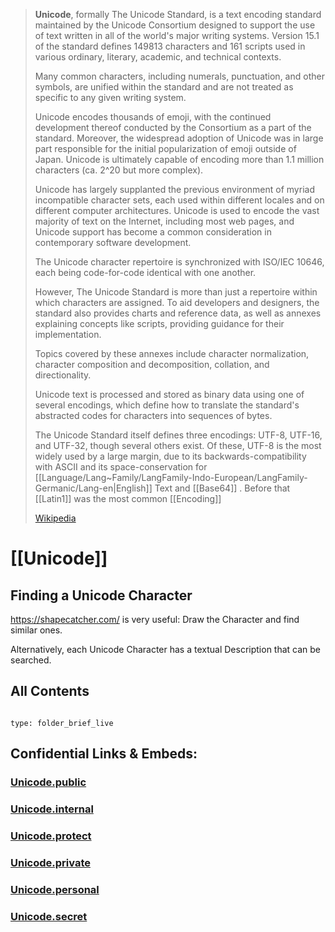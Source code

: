 
> **Unicode**, formally The Unicode Standard, is a text encoding standard maintained by the Unicode Consortium 
> designed to support the use of text written in all of the world's major writing systems. 
> Version 15.1 of the standard defines 149813 characters and 161 scripts 
> used in various ordinary, literary, academic, and technical contexts.
>
> Many common characters, including numerals, punctuation, and other symbols, 
> are unified within the standard and are not treated as specific to any given writing system. 
> 
> Unicode encodes thousands of emoji, with the continued development thereof 
> conducted by the Consortium as a part of the standard. 
> Moreover, the widespread adoption of Unicode was 
> in large part responsible for the initial popularization of emoji outside of Japan. 
> Unicode is ultimately capable of encoding more than 1.1 million characters (ca. 2^20 but more complex).
>
> Unicode has largely supplanted the previous environment of myriad incompatible character sets, 
> each used within different locales and on different computer architectures. 
> Unicode is used to encode the vast majority of text on the Internet, including most web pages, 
> and Unicode support has become a common consideration in contemporary software development.
>
> The Unicode character repertoire is synchronized with ISO/IEC 10646, 
> each being code-for-code identical with one another. 
> 
> However, The Unicode Standard is more than just a repertoire within which characters are assigned. 
> To aid developers and designers, the standard also provides charts and reference data, 
> as well as annexes explaining concepts like scripts, providing guidance for their implementation. 
> 
> Topics covered by these annexes include character normalization, 
> character composition and decomposition, collation, and directionality. 
> 
> Unicode text is processed and stored as binary data using one of several encodings, which define 
> how to translate the standard's abstracted codes for characters into sequences of bytes. 
> 
> The Unicode Standard itself defines three encodings: UTF-8, UTF-16, and UTF-32, though several others exist. 
> Of these, UTF-8 is the most widely used by a large margin, 
> due to its backwards-compatibility with ASCII and its space-conservation for [[Language/Lang~Family/LangFamily-Indo-European/LangFamily-Germanic/Lang-en|English]] Text and [[Base64]] .
> Before that [[Latin1]] was the most common [[Encoding]]
>
> [Wikipedia](https://en.wikipedia.org/wiki/Unicode)


# [[Unicode]] 

## Finding a Unicode Character 

https://shapecatcher.com/ is very useful: Draw the Character and find similar ones. 

Alternatively, each Unicode Character has a textual Description that can be searched. 

## All Contents


```folderv
```

```ccard
type: folder_brief_live
```


## Confidential Links & Embeds: 

### [Unicode.public](/_public/Unicode.public.md) 

### [Unicode.internal](/_internal/Unicode.internal.md) 

### [Unicode.protect](/_protect/Unicode.protect.md) 

### [Unicode.private](/_private/Unicode.private.md) 

### [Unicode.personal](/_personal/Unicode.personal.md) 

### [Unicode.secret](/_secret/Unicode.secret.md)

